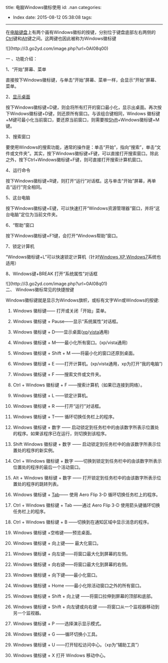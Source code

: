 title: 电脑Windows徽标使用
id: .nan
categories:
  - Index
date: 2015-08-12 05:38:08
tags:
---

在[电脑](http://www.yidianzixun.com/home?page=channel&amp;keyword=%E7%94%B5%E8%84%91)[键盘](http://www.yidianzixun.com/home?page=channel&amp;keyword=%E9%94%AE%E7%9B%98)上有两个画有Windows徽标的按键，分别位于键盘底部左右两侧的[Ctrl](http://www.yidianzixun.com/home?page=channel&amp;keyword=Ctrl)键和[Alt](http://www.yidianzixun.com/home?page=channel&amp;keyword=Alt)键之间。这两键也因此被称为Windows徽标键

<div id="article-img-0" class="a-image">![](http://i3.go2yd.com/image.php?url=0AI08q00)</div>

一 、功能介绍：

1、“开始”屏幕、菜单

直接按下Windows徽标键，与单击“开始”屏幕、菜单一样，会显示“开始”屏幕、菜单。

2、[显示桌面](http://www.yidianzixun.com/home?page=channel&amp;keyword=%E6%98%BE%E7%A4%BA%E6%A1%8C%E9%9D%A2)

按下Windows徽标键+D键，则会将所有打开的窗口最小化，显示出桌面。再次按下Windows徽标键+D键，则还原所有窗口。与该组合键相同，Windows 徽标键+M键可最小化当前窗口，要还原当前窗口，则需要按[Shift](http://www.yidianzixun.com/home?page=channel&amp;keyword=Shift)+Windows徽标键+M键。

3、搜索窗口

要使用Windows的搜索功能，通常的操作是：单击“开始”，指向“搜索”，单击“文件或文件夹”。其实，按下Windows徽标键+F键，可以直接打开搜索窗口。除此之外，按下Ctrl+Windows徽标键+F键，则可直接打开搜索计算机窗口。

4、运行命令

按下Windows徽标键+R键，则打开“运行”对话框。这与单击“开始”屏幕，再单击“运行”完全相同。

5、这台电脑

按下Windows徽标键+E键，可以快速打开“Windows资源管理器”窗口，并将“这台电脑”定位为当前文件夹。

6、“帮助”窗口

按下Windows徽标键+F1键，会打开“Windows帮助”窗口。

7、锁定计算机

“Windows徽标键+L”可以快速锁定计算机（针对[Windows XP](http://www.yidianzixun.com/home?page=channel&amp;keyword=Windows%20XP),[Windows7](http://www.yidianzixun.com/home?page=channel&amp;keyword=Windows7)系统也适用）

8、Windows键+BREAK 打开“系统属性”对话框

<div id="article-img-1" class="a-image">![](http://i3.go2yd.com/image.php?url=0AI08q01)</div>
二、 Windows徽标常见的快捷按键

Windows徽标键就是显示为Windows旗帜，或标有文字Win或Windows的按键:

1.  Windows 徽标键—— 打开或关闭「开始」菜单。
2.  Windows 徽标键 + Pause——显示“系统属性”对话框。
3.  Windows 徽标键 + D——显示桌面([xp](http://www.yidianzixun.com/home?page=channel&amp;keyword=xp)/[vista](http://www.yidianzixun.com/home?page=channel&amp;keyword=vista)通用)
4.  Windows 徽标键 + M——最小化所有窗口。(xp/vista通用)
5.  Windows 徽标键 + Shift + M ——将最小化的窗口还原到桌面。
6.  Windows 徽标键 + E ——打开计算机。(xp/vista通用，xp为打开“我的电脑”)
7.  Windows 徽标键 + F ——搜索文件或文件夹。
8.  Ctrl + Windows 徽标键 + F ——搜索计算机（如果已连接到网络）。
9.  Windows 徽标键 + L ——锁定计算机。
10.  Windows 徽标键 + R ——打开“运行”对话框。
11.  Windows 徽标键 + T—— 循环切换任务栏上的程序。
12.  Windows 徽标键 + 数字 —— 启动锁定到任务栏中的由该数字所表示位置处的程序。如果该程序已在运行，则切换到该程序。
13.  Shift Windows 徽标键 + 数字 —— 启动锁定到任务栏中的由该数字所表示位置处的程序的新实例。
14.  Ctrl + Windows 徽标键 + 数字 ——切换到锁定到任务栏中的由该数字所表示位置处的程序的最后一个活动窗口。
15.  Alt + Windows 徽标键 + 数字 —— 打开锁定到任务栏中的由该数字所表示位置处的程序的跳转列表。
16.  Windows 徽标键 + [Tab](http://www.yidianzixun.com/home?page=channel&amp;keyword=Tab)—— 使用 Aero Flip 3-D 循环切换任务栏上的程序。
17.  Ctrl + Windows 徽标键 + Tab ——通过 Aero Flip 3-D 使用箭头键循环切换任务栏上的程序。
18.  Ctrl + Windows 徽标键 + B ——切换到在通知区域中显示消息的程序。
19.  Windows 徽标键 +空格键——预览桌面。
20.  Windows 徽标键 + 向上键—— 最大化窗口。
21.  Windows 徽标键 + 向左键——将窗口最大化到屏幕的左侧。
22.  Windows 徽标键 + 向右键——将窗口最大化到屏幕的右侧。
23.  Windows 徽标键 + 向下键——最小化窗口。
24.  Windows 徽标键 + Home ——最小化除活动窗口之外的所有窗口。
25.  Windows 徽标键 + Shift + 向上键 ——将窗口拉伸到屏幕的顶部和底部。
26.  Windows 徽标键 + Shift + 向左键或向右键 ——将窗口从一个监视器移动到另一个监视器。
27.  Windows 徽标键 + P ——选择演示显示模式。

28.  Windows 徽标键 + G ——循环切换小工具。

29.  Windows 徽标键 + U ——打开轻松访问中心。（xp为“辅助工具”）

30.  Windows 徽标键 + X 打开 Windows 移动中心。